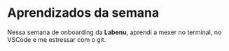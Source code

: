 # Aprendizados da semana

Nessa semana de onboarding da **Labenu**, aprendi a mexer no terminal, 
no VSCode e me estressar com o git.
